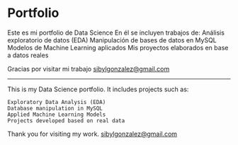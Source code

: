 # Portfolio
Este es mi portfolio de Data Science
En él se incluyen trabajos de:
Análisis exploratorio de datos (EDA)
Manipulación de bases de datos en MySQL
Modelos de Machine Learning aplicados
Mis proyectos elaborados en base a datos reales

Gracias por visitar mi trabajo
sibylgonzalez@gmail.com

----------------------------------------------
This is my Data Science portfolio. It includes projects such as:

    Exploratory Data Analysis (EDA)
    Database manipulation in MySQL
    Applied Machine Learning Models
    Projects developed based on real data

Thank you for visiting my work.
sibylgonzalez@gmail.com
